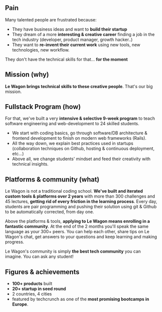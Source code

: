 ## Pain

Many talented people are frustrated because:

- They have business ideas and want to **build their startup**
- They dream of a more **interesting & creative career** finding a job in the tech industry (developer, product manager, growth hacker..)
- They want to **re-invent their current work** using new tools, new technologies, new workflow.

They don't have the technical skills for that... **for the moment**

## Mission (why)

**Le Wagon brings technical skills to these creative people**. That's our big mission.

## Fullstack Program (how)

For that, we've built a very **intensive & selective 9-week program** to teach software engineering and web-development to 24 skilled students.

- We start with coding basics, go through software/DB architecture & frontend development to finish on modern web frameworks (Rails).
- All the way down, we explain best practices used in startups (collaboration techniques on Github, hosting & continuous deployment, etc...)
- Above all, we change students' mindset and feed their creativity with technical insights.


## Platforms & community (what)

Le Wagon is not a traditional coding school. **We've built and iterated custom tools & platforms over 2 years** with more than 300 challenges and 45 lectures, **getting rid of every friction in the learning process**. Every day, students are pair programming and pushing their solution using git & Github to be automatically corrected, from day one.

Above the platforms & tools, **applying to Le Wagon means enrolling in a fantastic community**. At the end of the 2 months you'll speak the same language as your 300+ peers. You can help each other, share tips on Le Wagon's chat, get answers to your questions and keep learning and making progress.

Le Wagon's community is simply **the best tech community** you can imagine. You can ask any student!

## Figures & achievements

- **100+ products** built
- **20+ startup in seed round**
- 2 countries, 4 cities
- featured by techcrunch as one of the **most promising bootcamps in Europe**.



